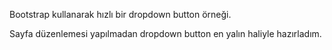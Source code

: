 Bootstrap kullanarak hızlı bir dropdown button örneği.

Sayfa düzenlemesi yapılmadan dropdown button en yalın haliyle hazırladım.
